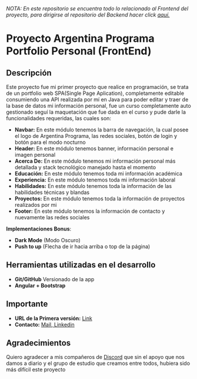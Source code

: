 <i>NOTA: En este repositorio se encuentra todo lo relacionado al Frontend del proyecto, para dirigirse al repositorio del Backend hacer click <a href="https://github.com/MauriRios/BackEnd" target="_blank">aquí.</a></i>

<h1>Proyecto Argentina Programa Portfolio Personal (FrontEnd)</h1>

##  Descripción

Este proyecto fue mi primer proyecto que realice en programación, se trata de un portfolio web SPA(Single Page Aplication), completamente editable consumiendo una API realizada por mí en Java para poder editar y traer de la base de datos mi información personal, fue un curso completamente auto gestionado seguí la maquetación que fue dada en el curso y pude darle la funcionalidades requeridas, las cuales son:

- <b>Navbar:</b> En este módulo tenemos la barra de navegación, la cual posee el logo de Argentina Programa, las redes sociales, botón de login y botón para el modo nocturno
- <b>Header:</b> En este módulo tenemos banner, información personal e imagen personal
- <b>Acerca De:</b> En este módulo tenemos mi información personal más detallada y stack tecnológico manejado hasta el momento
- <b>Educación:</b> En este módulo tenemos toda mi información académica
- <b>Experiencia:</b> En este módulo tenemos toda mi información laboral
- <b>Habilidades:</b> En este módulo tenemos toda la información de las habilidades técnicas y blandas
- <b>Proyectos:</b> En este módulo tenemos toda la información de proyectos realizados por mi
- <b>Footer:</b> En este módulo tenemos la información de contacto y nuevamente las redes sociales

<b>Implementaciones Bonus</b>: 

- <b>Dark Mode</b> (Modo Oscuro)
- <b>Push to up</b> (Flecha de ir hacia arriba o top de la página)

<h2>Herramientas utilizadas en el desarrollo</h2>

- <b>Git/GitHub</b> Versionado de la app
- <b>Angular + Bootstrap</b> 

## Importante

- <b>URL de la Primera versión:</b> <a href="https://mauriciorios-c84ac.web.app/home" target="_blank"> Link</a>
- <b>Contacto:</b> <a href="mailto:mauri.rios991@gmail.com" target="_blank"> Mail</a>,<a href="https://www.linkedin.com/in/mauri-rios/" target="_blank"> Linkedin</a>

## Agradecimientos

Quiero agradecer a mis compañeros de <a href="https://discord.gg/UBCGfbmq" target="_blank">Discord</a> que sin el apoyo que nos damos a diario y el grupo de estudio que creamos entre todos, hubiera sido más difícil este proyecto
